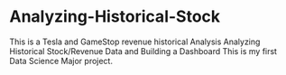 # Analyzing-Historical-Stock
This is a Tesla and GameStop revenue historical Analysis
Analyzing Historical Stock/Revenue Data and Building a Dashboard
This is my first Data Science Major project.
